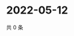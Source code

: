 # 2022-05-12

共 0 条

<!-- BEGIN WEIBO -->
<!-- 最后更新时间 Thu May 12 2022 16:05:59 GMT+0800 (China Standard Time) -->

<!-- END WEIBO -->
